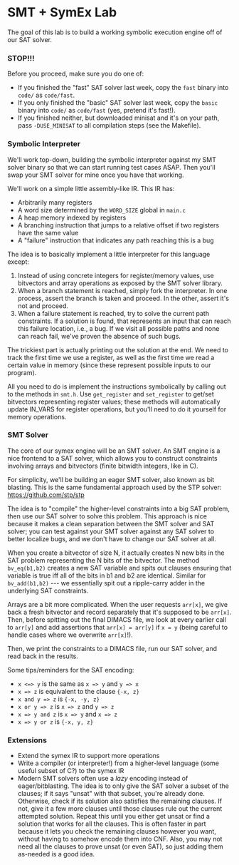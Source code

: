 # SMT + SymEx Lab
The goal of this lab is to build a working symbolic execution engine off of our
SAT solver.

### STOP!!!
Before you proceed, make sure you do one of:
- If you finished the "fast" SAT solver last week, copy the `fast` binary into
  `code/` as `code/fast`.
- If you only finished the "basic" SAT solver last week, copy the `basic`
  binary into `code/` as `code/fast` (yes, pretend it's fast!).
- If you finished neither, but downloaded minisat and it's on your path, pass
  `-DUSE_MINISAT` to all compilation steps (see the Makefile).

### Symbolic Interpreter
We'll work top-down, building the symbolic interpreter against my SMT solver
binary so that we can start running test cases ASAP. Then you'll swap your SMT
solver for mine once you have that working.

We'll work on a simple little assembly-like IR. This IR has:
- Arbitrarily many registers
- A word size determined by the `WORD_SIZE` global in `main.c`
- A heap memory indexed by registers
- A branching instruction that jumps to a relative offset if two registers have
  the same value
- A "failure" instruction that indicates any path reaching this is a bug

The idea is to basically implement a little interpreter for this language
except:
1. Instead of using concrete integers for register/memory values, use
   bitvectors and array operations as exposed by the SMT solver library.
2. When a branch statement is reached, simply fork the interpreter. In one
   process, assert the branch is taken and proceed. In the other, assert it's
   not and proceed.
3. When a failure statement is reached, try to solve the current path
   constraints. If a solution is found, that represents an input that can reach
   this failure location, i.e., a bug. If we visit all possible paths and none
   can reach fail, we've proven the absence of such bugs.

The trickiest part is actually printing out the solution at the end. We need to
track the first time we use a register, as well as the first time we read a
certain value in memory (since these represent possible inputs to our program).

All you need to do is implement the instructions symbolically by calling out to
the methods in `smt.h`. Use `get_register` and `set_register` to get/set
bitvectors representing register values; these methods will automatically
update IN_VARS for register operations, but you'll need to do it yourself for
memory operations.

### SMT Solver
The core of our symex engine will be an SMT solver. An SMT engine is a nice
frontend to a SAT solver, which allows you to construct constraints involving
arrays and bitvectors (finite bitwidth integers, like in C).

For simplicity, we'll be building an eager SMT solver, also known as bit
blasting. This is the same fundamental approach used by the STP solver:
https://github.com/stp/stp

The idea is to "compile" the higher-level constraints into a big SAT problem,
then use our SAT solver to solve this problem.  This approach is nice because
it makes a clean separation between the SMT solver and SAT solver; you can test
against your SMT solver against any SAT solver to better localize bugs, and we
don't have to change our SAT solver at all.

When you create a bitvector of size N, it actually creates N new bits in the
SAT problem representing the N bits of the bitvector. The method `bv_eq(b1,b2)`
creates a new SAT variable and spits out clauses ensuring that variable is true
iff all of the bits in b1 and b2 are identical. Similar for `bv_add(b1,b2)` ---
we essentially spit out a ripple-carry adder in the underlying SAT constraints.

Arrays are a bit more complicated. When the user requests `arr[x]`, we give
back a fresh bitvector and record separately that it's supposed to be `arr[x]`.
Then, before spitting out the final DIMACS file, we look at every earlier call
to `arr[y]` and add assertions that `arr[x] = arr[y]` if `x = y` (being careful
to handle cases where we overwrite `arr[x]`!).

Then, we print the constraints to a DIMACS file, run our SAT solver, and read
back in the results.

Some tips/reminders for the SAT encoding:
- `x <=> y` is the same as `x => y` and `y => x`
- `x => z` is equivalent to the clause `{-x, z}`
- `x and y => z` is `{-x, -y, z}`
- `x or y => z` is `x => z` and `y => z`
- `x => y and z` is `x => y` and `x => z`
- `x => y or z` is `{-x, y, z}`

### Extensions
- Extend the symex IR to support more operations
- Write a compiler (or interpreter!) from a higher-level language (some useful
  subset of C?) to the symex IR
- Modern SMT solvers often use a *lazy* encoding instead of eager/bitblasting.
  The idea is to only give the SAT solver a subset of the clauses; if it says
  "unsat" with that subset, you're already done. Otherwise, check if its
  solution also satisfies the remaining clauses. If not, give it a few more
  clauses until those clauses rule out the current attempted solution. Repeat
  this until you either get unsat or find a solution that works for all the
  clauses. This is often faster in part because it lets you check the remaining
  clauses however you want, without having to somehow encode them into CNF.
  Also, you may not need all the clauses to prove unsat (or even SAT), so just
  adding them as-needed is a good idea.
